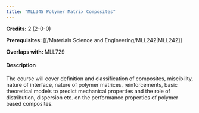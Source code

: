 ```yaml
---
title: "MLL345 Polymer Matrix Composites"
---
```

**Credits:** 2 (2-0-0)

**Prerequisites:** [[/Materials Science and Engineering/MLL242|MLL242]]

**Overlaps with:** MLL729

#### Description
The course will cover definition and classification of composites, miscibility, nature of interface, nature of polymer matrices, reinforcements, basic theoretical models to predict mechanical properties and the role of distribution, dispersion etc. on the performance properties of polymer based composites.
